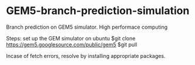 # GEM5-branch-prediction-simulation
Branch prediction on GEM5 simulator. High performace computing

Steps:
set up the GEM simulator on ubuntu
$git clone https://gem5.googlesource.com/public/gem5 
$git pull

Incase of fetch errors, resolve by installing appropriate packages.
